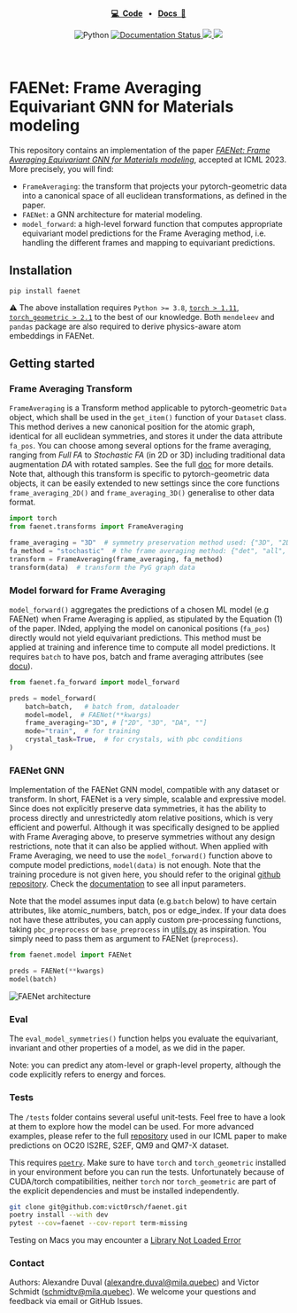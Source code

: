 <p align="center">
<strong><a href="https://github.com/vict0rsch/faenet" target="_blank">💻&nbsp;&nbsp;Code</a></strong>
<strong>&nbsp;&nbsp;•&nbsp;&nbsp;</strong>
<strong><a href="https://faenet.readthedocs.io/" target="_blank">Docs&nbsp;&nbsp;📑</a></strong>
</p>

<p align="center">
    <a>
	    <img src='https://img.shields.io/badge/python-3.8%2B-blue' alt='Python' />
	</a>
	<a href='https://faenet.readthedocs.io/en/latest/?badge=latest'>
    	<img src='https://readthedocs.org/projects/faenet/badge/?version=latest' alt='Documentation Status' />
	</a>
    <a href="https://github.com/psf/black">
	    <img src='https://img.shields.io/badge/code%20style-black-black' />
	</a>
<a href="https://pytorch.org">
<img src="https://img.shields.io/badge/PyTorch-%23EE4C2C.svg?logo=PyTorch&logoColor=white"/>
</a>
</p>
<br/>

# FAENet: Frame Averaging Equivariant GNN for Materials modeling


This repository contains an implementation of the paper [*FAENet: Frame Averaging Equivariant GNN for Materials modeling*](https://arxiv.org/pdf/2305.05577.pdf), accepted at ICML 2023. More precisely, you will find:

* `FrameAveraging`: the transform that projects your pytorch-geometric data into a canonical space of all euclidean transformations, as defined in the paper.
* `FAENet`: a GNN architecture for material modeling.
* `model_forward`: a high-level forward function that computes appropriate equivariant model predictions for the Frame Averaging method, i.e. handling the different frames and mapping to equivariant predictions.

## Installation

```
pip install faenet
```

⚠️ The above installation requires `Python >= 3.8`, [`torch > 1.11`](https://pytorch.org/get-started/locally/), [`torch_geometric > 2.1`](https://pytorch-geometric.readthedocs.io/en/latest/notes/installation.html#) to the best of our knowledge. Both `mendeleev` and `pandas` package are also required to derive physics-aware atom embeddings in FAENet.

## Getting started

### Frame Averaging Transform

`FrameAveraging` is a Transform method applicable to pytorch-geometric `Data` object, which shall be used in the `get_item()` function of your `Dataset` class. This method derives a new canonical position for the atomic graph, identical for all euclidean symmetries, and stores it under the data attribute `fa_pos`. You can choose among several options for the frame averaging, ranging from *Full FA* to *Stochastic FA* (in 2D or 3D) including traditional data augmentation *DA* with rotated samples. See the full [doc](https://faenet.readthedocs.io/en/latest/autoapi/faenet/transforms/index.html#faenet.transforms.FrameAveraging) for more details. Note that, although this transform is specific to pytorch-geometric data objects, it can be easily extended to new settings since the core functions `frame_averaging_2D()` and `frame_averaging_3D()` generalise to other data format.

```python
import torch
from faenet.transforms import FrameAveraging

frame_averaging = "3D"  # symmetry preservation method used: {"3D", "2D", "DA", ""}:
fa_method = "stochastic"  # the frame averaging method: {"det", "all", "se3-stochastic", "se3-det", "se3-all", ""}:
transform = FrameAveraging(frame_averaging, fa_method)
transform(data)  # transform the PyG graph data
```

### Model forward for Frame Averaging

`model_forward()` aggregates the predictions of a chosen ML model (e.g FAENet) when Frame Averaging is applied, as stipulated by the Equation (1) of the paper. INded, applying the model on canonical positions (`fa_pos`) directly would not yield equivariant predictions. This method must be applied at training and inference time to compute all model predictions. It requires `batch` to have pos, batch and frame averaging attributes (see [docu](https://faenet.readthedocs.io/en/latest/autoapi/faenet/fa_forward/index.html)).

```python
from faenet.fa_forward import model_forward

preds = model_forward(
    batch=batch,   # batch from, dataloader
    model=model,  # FAENet(**kwargs)
    frame_averaging="3D", # ["2D", "3D", "DA", ""]
    mode="train",  # for training
    crystal_task=True,  # for crystals, with pbc conditions
)
```

### FAENet GNN

Implementation of the FAENet GNN model, compatible with any dataset or transform. In short, FAENet is a very simple, scalable and expressive model. Since does not explicitly preserve data symmetries, it has the ability to process directly and unrestrictedly atom relative positions, which is very efficient and powerful. Although it was specifically designed to be applied with Frame Averaging above, to preserve symmetries without any design restrictions, note that it can also be applied without. When applied with Frame Averaging, we need to use the `model_forward()` function above to compute model predictions, `model(data)` is not enough. Note that the training procedure is not given here, you should refer to the original [github repository](https://github.com/RolnickLab/ocp). Check the [documentation](https://faenet.readthedocs.io/en/latest/autoapi/faenet/model/index.html) to see all input parameters.

Note that the model assumes input data (e.g.`batch` below) to have certain attributes, like atomic_numbers, batch, pos or edge_index. If your data does not have these attributes, you can apply custom pre-processing functions, taking `pbc_preprocess` or `base_preprocess` in [utils.py](https://faenet.readthedocs.io/en/latest/autoapi/faenet/utils/index.html) as inspiration. You simply need to pass them as argument to FAENet (`preprocess`).

```python
from faenet.model import FAENet

preds = FAENet(**kwargs)
model(batch)
```

![FAENet architecture](https://raw.githubusercontent.com/vict0rsch/faenet/main/examples/data/faenet-archi.png)

### Eval

The `eval_model_symmetries()` function helps you evaluate the equivariant, invariant and other properties of a model, as we did in the paper.

Note: you can predict any atom-level or graph-level property, although the code explicitly refers to energy and forces.

### Tests

The `/tests` folder contains several useful unit-tests. Feel free to have a look at them to explore how the model can be used. For more advanced examples, please refer to the full [repository](https://github.com/RolnickLab/ocp) used in our ICML paper to make predictions on OC20 IS2RE, S2EF, QM9 and QM7-X dataset.

This requires [`poetry`](https://python-poetry.org/docs/). Make sure to have `torch` and `torch_geometric` installed in your environment before you can run the tests. Unfortunately because of CUDA/torch compatibilities, neither `torch` nor `torch_geometric` are part of the explicit dependencies and must be installed independently.

```bash
git clone git@github.com:vict0rsch/faenet.git
poetry install --with dev
pytest --cov=faenet --cov-report term-missing
```

Testing on Macs you may encounter a [Library Not Loaded Error](https://github.com/pyg-team/pytorch_geometric/issues/6530)

### Contact

Authors: Alexandre Duval (alexandre.duval@mila.quebec) and Victor Schmidt (schmidtv@mila.quebec). We welcome your questions and feedback via email or GitHub Issues.

